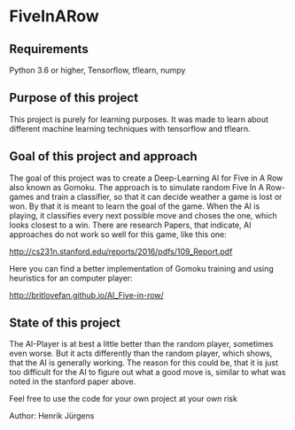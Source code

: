 # FiveInARow
## Requirements
Python 3.6 or higher, Tensorflow, tflearn, numpy

## Purpose of this project

This project is purely for learning purposes. It was made to learn about different machine learning techniques with tensorflow and tflearn.

## Goal of this project and approach

The goal of this project was to create a Deep-Learning AI for Five in A Row also known as Gomoku. The approach is to simulate random Five In A Row-games and train a classifier, so that it can decide weather a game is lost or won. By that it is meant to learn the goal of the game. When the AI is playing, it classifies every next possible move and choses the one, which looks closest to a win.
There are research Papers, that indicate, AI approaches do not work so well for this game, like this one: 

http://cs231n.stanford.edu/reports/2016/pdfs/109_Report.pdf

Here you can find a better implementation of Gomoku training and using heuristics for an computer player: 

http://britlovefan.github.io/AI_Five-in-row/

## State of this project

The AI-Player is at best a little better than the random player, sometimes even worse. But it acts differently than the random player, which shows, that the AI is generally working. The reason for this could be, that it is just too difficult for the AI to figure out what a good move is, similar to what was noted in the stanford paper above.

Feel free to use the code for your own project at your own risk

Author: Henrik Jürgens
